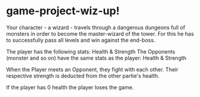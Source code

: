 # game-project-wiz-up!

Your character - a wizard - travels through a dangerous dungeons full of monsters in order to become the master-wizard of the tower. 
For this he has to successfully pass all levels and win against the end-boss.

The player has the following stats: Health & Strength
The Opponents (monster and so on) have the same stats as the player: Health & Strength

When the Player meets an Opponent, they fight with each other. Their respective strength is deducted from the other partie's health. 

If the player has 0 health the player loses the game. 

